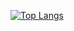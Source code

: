 <!-- ![Anurag's GitHub stats](https://github-readme-stats.vercel.app/api?username=sele14&count_private=true&show_icons=true&theme=blue-green) -->

[![Top Langs](https://github-readme-stats.vercel.app/api/top-langs/?username=sele14&theme=blue-green&layout=compact&langs_count=8&hide=Jupyter%20Notebook)](https://github.com/anuraghazra/github-readme-stats)

